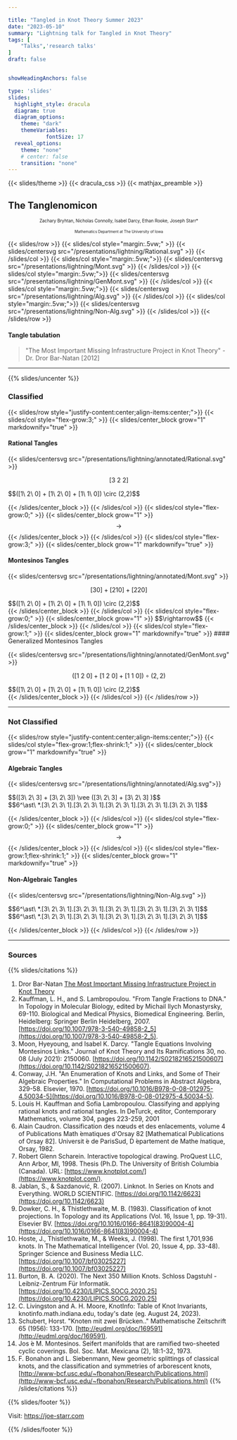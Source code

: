 ```yaml
---

title: "Tangled in Knot Theory Summer 2023"
date: "2023-05-10"
summary: "Lightning talk for Tangled in Knot Theory"
tags: [
    "Talks",'research talks'
]
draft: false


showHeadingAnchors: false

type: 'slides'
slides:
  highlight_style: dracula
  diagram: true
  diagram_options:
    theme: "dark"
    themeVariables:
            fontSize: 17
  reveal_options:
    theme: "none"
    # center: false
    transition: "none"
---
```

<style>

.qr_Code{
    width:10vw;
    height:auto;
}
.classified.has-jax{
    font-size:65%;
}
.has-jax{
    font-size:85%;
}

</style>


{{< slides/theme >}}
{{< dracula_css >}}
{{< mathjax_preamble >}}


## The Tanglenomicon


<p style="font-size:.7em;text-align:center !important">
Zachary Bryhtan, Nicholas Connolly, Isabel Darcy, Ethan Rooke, Joseph Starr*
<p>

<p style="font-size:.6em; text-align:center !important">
Mathematics Department at The University of Iowa<p>


{{< slides/row  >}}
{{< slides/col style="margin:.5vw;" >}}
{{< slides/centersvg src="/presentations/lightning/Rational.svg" >}}
{{< /slides/col >}}
{{< slides/col style="margin:.5vw;">}}
{{< slides/centersvg src="/presentations/lightning/Mont.svg" >}}
{{< /slides/col >}}
{{< slides/col style="margin:.5vw;">}}
{{< slides/centersvg src="/presentations/lightning/GenMont.svg" >}}
{{< /slides/col >}}
{{< slides/col style="margin:.5vw;">}}
{{< slides/centersvg src="/presentations/lightning/Alg.svg" >}}
{{< /slides/col >}}
{{< slides/col style="margin:.5vw;">}}
{{< slides/centersvg src="/presentations/lightning/Non-Alg.svg" >}}
{{< /slides/col >}}
{{< /slides/row  >}}


#### Tangle tabulation

>"The Most Important Missing Infrastructure Project in Knot Theory" -Dr. Dror Bar-Natan [2012]


---
{{% slides/uncenter %}}

### Classified


{{< slides/row style="justify-content:center;align-items:center;">}}
{{< slides/col style="flex-grow:3;" >}}
{{< slides/center_block grow="1" markdownify="true" >}}
#### Rational Tangles

{{< slides/centersvg src="/presentations/lightning/annotated/Rational.svg" >}}

$$[3\ 2\ 2]$$
<div style="color: var(--r-Background);">
$$([1\ 2\ 0] + [1\ 2\ 0] + [1\ 1\ 0]) \circ (2,2)$$
</div>

{{< /slides/center_block >}}
{{< /slides/col >}}
{{< slides/col style="flex-grow:0;" >}}
{{< slides/center_block grow="1"  >}}
$$\rightarrow$$
{{< /slides/center_block >}}
{{< /slides/col >}}
{{< slides/col style="flex-grow:3;" >}}
{{< slides/center_block grow="1" markdownify="true" >}}
#### Montesinos Tangles

{{< slides/centersvg src="/presentations/lightning/annotated/Mont.svg" >}}

$$[3 0 ] + [2 1 0] + [2 2 0]$$
<div style="color: var(--r-Background);">
$$([1\ 2\ 0] + [1\ 2\ 0] + [1\ 1\ 0]) \circ (2,2)$$
</div>
{{< /slides/center_block >}}
{{< /slides/col >}}
{{< slides/col style="flex-grow:0;" >}}
{{< slides/center_block grow="1"  >}}
$$\rightarrow$$
{{< /slides/center_block >}}
{{< /slides/col >}}
{{< slides/col style="flex-grow:1;" >}}
{{< slides/center_block grow="1" markdownify="true" >}}
#### Generalized Montesinos Tangles

{{< slides/centersvg src="/presentations/lightning/annotated/GenMont.svg" >}}

$$([1\ 2\ 0] + [1\ 2\ 0] + [1\ 1\ 0]) \circ (2,2)$$
<div style="color: var(--r-Background);">
$$([1\ 2\ 0] + [1\ 2\ 0] + [1\ 1\ 0]) \circ (2,2)$$
</div>
{{< /slides/center_block >}}
{{< /slides/col >}}
{{< /slides/row >}}

---


### Not Classified


{{< slides/row style="justify-content:center;align-items:center;">}}
{{< slides/col style="flex-grow:1;flex-shrink:1;" >}}
{{< slides/center_block grow="1" markdownify="true" >}}
#### Algebraic Tangles

{{< slides/centersvg src="/presentations/lightning/annotated/Alg.svg">}}
<div class="classified">
$$([3\ 2\ 3] + [3\ 2\ 3]) \vee ([3\ 2\ 3] + [3\ 2\ 3] )$$
<div style="color: var(--r-Background);">
$$6^\ast\ *.[3\ 2\ 3\ 1].[3\ 2\ 3\ 1].[3\ 2\ 3\ 1].[3\ 2\ 3\ 1].[3\ 2\ 3\ 1]$$
</div>
</div>

{{< /slides/center_block >}}
{{< /slides/col >}}
{{< slides/col style="flex-grow:0;" >}}
{{< slides/center_block grow="1"  >}}
$$\rightarrow$$
{{< /slides/center_block >}}
{{< /slides/col >}}
{{< slides/col style="flex-grow:1;flex-shrink:1;" >}}
{{< slides/center_block grow="1" markdownify="true" >}}
#### Non-Algebraic Tangles
{{< slides/centersvg src="/presentations/lightning/Non-Alg.svg" >}}
<div class="classified">
$$6^\ast\ *.[3\ 2\ 3\ 1].[3\ 2\ 3\ 1].[3\ 2\ 3\ 1].[3\ 2\ 3\ 1].[3\ 2\ 3\ 1]$$
<div style="color: var(--r-Background);">
$$6^\ast\ *.[3\ 2\ 3\ 1].[3\ 2\ 3\ 1].[3\ 2\ 3\ 1].[3\ 2\ 3\ 1].[3\ 2\ 3\ 1]$$
</div>
</div>

{{< /slides/center_block >}}
{{< /slides/col >}}
{{< /slides/row >}}

---
### Sources

{{% slides/citations %}}

1. Dror Bar-Natan [The Most Important Missing Infrastructure Project in Knot Theory](http://drorbn.net/AcademicPensieve/2012-01/one/The_Most_Important_Missing_Infrastructure_Project_in_Knot_Theory.pdf)
2. Kauffman, L. H., and S. Lambropoulou. "From Tangle Fractions to DNA." In Topology in Molecular Biology, edited by Michail Ilych Monastyrsky, 69-110. Biological and Medical Physics, Biomedical Engineering. Berlin, Heidelberg: Springer Berlin Heidelberg, 2007. [https://doi.org/10.1007/978-3-540-49858-2_5](https://doi.org/10.1007/978-3-540-49858-2_5).
3. Moon, Hyeyoung, and Isabel K. Darcy. "Tangle Equations Involving Montesinos Links." Journal of Knot Theory and Its Ramifications 30, no. 08 (July 2021): 2150060. [https://doi.org/10.1142/S0218216521500607](https://doi.org/10.1142/S0218216521500607).
4. Conway, J.H. "An Enumeration of Knots and Links, and Some of Their Algebraic Properties." In Computational Problems in Abstract Algebra, 329-58. Elsevier, 1970. [https://doi.org/10.1016/B978-0-08-012975-4.50034-5](https://doi.org/10.1016/B978-0-08-012975-4.50034-5).
5. Louis H. Kauffman and Sofia Lambropoulou. Classifying and applying rational knots and rational tangles. In DeTurck, editor, Contemporary Mathematics, volume 304, pages 223-259, 2001
6. Alain Caudron. Classification des nœuds et des enlacements, volume 4 of Publications Math ́ematiques d'Orsay 82 [Mathematical Publications of Orsay 82]. Universit ́e de ParisSud, D ́epartement de Mathe  ́matique, Orsay, 1982.
7. Robert Glenn Scharein. Interactive topological drawing. ProQuest LLC, Ann Arbor, MI, 1998. Thesis (Ph.D. The University of British Columbia (Canada). URL: [https://www.knotplot.com/](https://www.knotplot.com/).
8. Jablan, S., & Sazdanović, R. (2007). Linknot. In Series on Knots and Everything. WORLD SCIENTIFIC. [https://doi.org/10.1142/6623](https://doi.org/10.1142/6623)
9. Dowker, C. H., & Thistlethwaite, M. B. (1983). Classification of knot projections. In Topology and its Applications (Vol. 16, Issue 1, pp. 19-31). Elsevier BV. [https://doi.org/10.1016/0166-8641(83)90004-4](https://doi.org/10.1016/0166-8641(83)90004-4)
10. Hoste, J., Thistlethwaite, M., & Weeks, J. (1998). The first 1,701,936 knots. In The Mathematical Intelligencer (Vol. 20, Issue 4, pp. 33-48). Springer Science and Business Media LLC. [https://doi.org/10.1007/bf03025227](https://doi.org/10.1007/bf03025227)
11. Burton, B. A. (2020). The Next 350 Million Knots. Schloss Dagstuhl - Leibniz-Zentrum Für Informatik. [https://doi.org/10.4230/LIPICS.SOCG.2020.25](https://doi.org/10.4230/LIPICS.SOCG.2020.25)
12.  C. Livingston and A. H. Moore, KnotInfo: Table of Knot Invariants, knotinfo.math.indiana.edu, today's date (eg. August 24, 2023).
13.  Schubert, Horst. "Knoten mit zwei Brücken.." Mathematische Zeitschrift 65 (1956): 133-170. [http://eudml.org/doc/169591](http://eudml.org/doc/169591).
14. Jos ́e M. Montesinos. Seifert manifolds that are ramified two-sheeted cyclic coverings. Bol. Soc. Mat. Mexicana (2), 18:1-32, 1973.
15. F. Bonahon and L. Siebenmann, New geometric splittings of classical knots, and the classification and symmetries of arborescent knots, [http://www-bcf.usc.edu/~fbonahon/Research/Publications.html](http://www-bcf.usc.edu/~fbonahon/Research/Publications.html)
{{% /slides/citations %}}



{{% slides/footer %}}

Visit: https://joe-starr.com

{{% /slides/footer %}}




